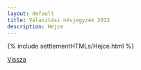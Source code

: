 ```yaml
---
layout: default
title: Választási névjegyzék 2022
description: Hejce
---
```


{% include settlementHTMLs/Hejce.html %}

[Vissza](../)